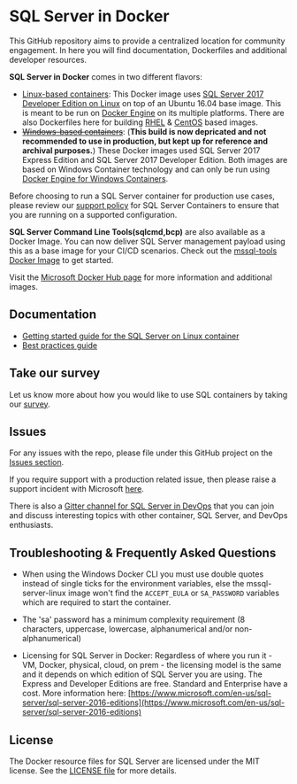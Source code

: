 # SQL Server in Docker

This GitHub repository aims to provide a centralized location for community engagement. In here you will find documentation, Dockerfiles and additional developer resources. 

**SQL Server in Docker** comes in two different flavors:
- [Linux-based containers](https://github.com/Microsoft/mssql-docker/tree/master/linux): This Docker image uses [SQL Server 2017 Developer Edition on Linux](https://docs.microsoft.com/en-us/sql/linux/) on top of an Ubuntu 16.04 base image. This is meant to be run on [Docker Engine](https://www.docker.com/products/overview) on its multiple platforms.  There are also Dockerfiles here for building [RHEL](linux/preview/RHEL/Dockerfile) & [CentOS](linux/preview/CentOS/Dockerfile) based images.
- ~~[Windows-based containers](https://github.com/Microsoft/mssql-docker/tree/master/windows)~~: (**This build is now depricated and not recommended to use in production, but kept up for reference and archival purposes.**) These Docker images used SQL Server 2017 Express Edition and SQL Server 2017 Developer Edition. Both images are based on Windows Container technology and can only be run using [Docker Engine for Windows Containers](https://msdn.microsoft.com/en-us/virtualization/windowscontainers/docker/configure_docker_daemon).

Before choosing to run a SQL Server container for production use cases, please review our [support policy](https://support.microsoft.com/en-us/help/4047326/support-policy-for-microsoft-sql-server) for SQL Server Containers to ensure that you are running on a supported configuration.

**SQL Server Command Line Tools(sqlcmd,bcp)** are also available as a Docker Image. You can now deliver SQL Server management payload using this as a base image for your CI/CD scenarios. Check out the [mssql-tools Docker Image](https://hub.docker.com/r/microsoft/mssql-tools/) to get started.


Visit the [Microsoft Docker Hub page](https://hub.docker.com/u/microsoft) for more information and additional images.

## Documentation
- [Getting started guide for the SQL Server on Linux container](https://docs.microsoft.com/en-us/sql/linux/quickstart-install-connect-docker)
- [Best practices guide](https://docs.microsoft.com/en-us/sql/linux/sql-server-linux-configure-docker)

## Take our survey

Let us know more about how you would like to use SQL containers by taking our [survey](https://www.surveymonkey.com/r/XXSY536).

## Issues

For any issues with the repo, please file under this GitHub project on the [Issues section](https://github.com/Microsoft/mssql-docker/issues).

If you require support with a production related issue, then please raise a support incident with Microsoft [here](https://support.microsoft.com/en-us/hub/4343728/support-for-business).

There is also a [Gitter channel for SQL Server in DevOps](https://gitter.im/Microsoft/mssql-devops?utm_source=share-link&utm_medium=link&utm_campaign=share-link) that you can join and discuss interesting topics with other container, SQL Server, and DevOps enthusiasts.

## Troubleshooting & Frequently Asked Questions

- When using the Windows Docker CLI you must use double quotes instead of single ticks for the environment variables, else the mssql-server-linux image won't find the `ACCEPT_EULA` or `SA_PASSWORD` variables which are required to start the container.

- The 'sa' password has a minimum complexity requirement (8 characters, uppercase, lowercase, alphanumerical and/or non-alphanumerical)

- Licensing for SQL Server in Docker: Regardless of where you run it - VM, Docker, physical, cloud, on prem - the licensing model is the same and it depends on which edition of SQL Server you are using. The Express and Developer Editions are free. Standard and Enterprise have a cost. More information here: [https://www.microsoft.com/en-us/sql-server/sql-server-2016-editions](https://www.microsoft.com/en-us/sql-server/sql-server-2016-editions)

## License

The Docker resource files for SQL Server are licensed under the MIT license.  See the [LICENSE file](LICENSE) for more details.
